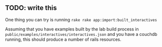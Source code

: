 ## TODO: write this ##

One thing you can try is running `rake rake app:import:built_interactives`

Assuming that you have examples built by the lab build process in `public/examples/interactives/interactives.json` and you have a couchdb running, this should produce a number of rails resources.



